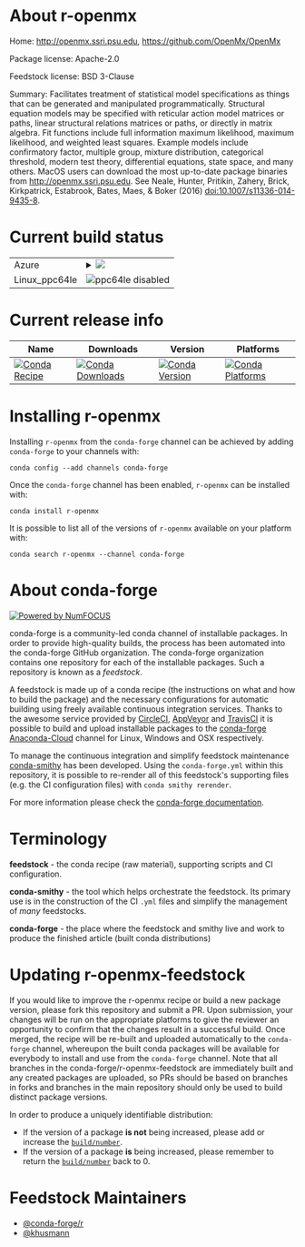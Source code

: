 About r-openmx
==============

Home: http://openmx.ssri.psu.edu, https://github.com/OpenMx/OpenMx

Package license: Apache-2.0

Feedstock license: BSD 3-Clause

Summary: Facilitates treatment of statistical model specifications as things that can be generated and manipulated programmatically. Structural equation models may be specified with reticular action model matrices or paths, linear structural relations matrices or paths, or directly in matrix algebra. Fit functions include full information maximum likelihood, maximum likelihood, and weighted least squares. Example models include confirmatory factor, multiple group, mixture distribution, categorical threshold, modern test theory, differential equations, state space, and many others.  MacOS users can download the most up-to-date  package binaries from <http://openmx.ssri.psu.edu>. See Neale, Hunter, Pritikin, Zahery, Brick, Kirkpatrick, Estabrook, Bates, Maes, & Boker (2016) <doi:10.1007/s11336-014-9435-8>.



Current build status
====================


<table>
    
  <tr>
    <td>Azure</td>
    <td>
      <details>
        <summary>
          <a href="https://dev.azure.com/conda-forge/feedstock-builds/_build/latest?definitionId=4273&branchName=master">
            <img src="https://dev.azure.com/conda-forge/feedstock-builds/_apis/build/status/r-openmx-feedstock?branchName=master">
          </a>
        </summary>
        <table>
          <thead><tr><th>Variant</th><th>Status</th></tr></thead>
          <tbody><tr>
              <td>linux_r_base3.6target_platformlinux-64</td>
              <td>
                <a href="https://dev.azure.com/conda-forge/feedstock-builds/_build/latest?definitionId=4273&branchName=master">
                  <img src="https://dev.azure.com/conda-forge/feedstock-builds/_apis/build/status/r-openmx-feedstock?branchName=master&jobName=linux&configuration=linux_r_base3.6target_platformlinux-64" alt="variant">
                </a>
              </td>
            </tr><tr>
              <td>linux_r_base4.0target_platformlinux-64</td>
              <td>
                <a href="https://dev.azure.com/conda-forge/feedstock-builds/_build/latest?definitionId=4273&branchName=master">
                  <img src="https://dev.azure.com/conda-forge/feedstock-builds/_apis/build/status/r-openmx-feedstock?branchName=master&jobName=linux&configuration=linux_r_base4.0target_platformlinux-64" alt="variant">
                </a>
              </td>
            </tr><tr>
              <td>osx_r_base3.6target_platformosx-64</td>
              <td>
                <a href="https://dev.azure.com/conda-forge/feedstock-builds/_build/latest?definitionId=4273&branchName=master">
                  <img src="https://dev.azure.com/conda-forge/feedstock-builds/_apis/build/status/r-openmx-feedstock?branchName=master&jobName=osx&configuration=osx_r_base3.6target_platformosx-64" alt="variant">
                </a>
              </td>
            </tr><tr>
              <td>osx_r_base4.0target_platformosx-64</td>
              <td>
                <a href="https://dev.azure.com/conda-forge/feedstock-builds/_build/latest?definitionId=4273&branchName=master">
                  <img src="https://dev.azure.com/conda-forge/feedstock-builds/_apis/build/status/r-openmx-feedstock?branchName=master&jobName=osx&configuration=osx_r_base4.0target_platformosx-64" alt="variant">
                </a>
              </td>
            </tr><tr>
              <td>win_r_base3.6target_platformwin-64</td>
              <td>
                <a href="https://dev.azure.com/conda-forge/feedstock-builds/_build/latest?definitionId=4273&branchName=master">
                  <img src="https://dev.azure.com/conda-forge/feedstock-builds/_apis/build/status/r-openmx-feedstock?branchName=master&jobName=win&configuration=win_r_base3.6target_platformwin-64" alt="variant">
                </a>
              </td>
            </tr><tr>
              <td>win_r_base4.0target_platformwin-64</td>
              <td>
                <a href="https://dev.azure.com/conda-forge/feedstock-builds/_build/latest?definitionId=4273&branchName=master">
                  <img src="https://dev.azure.com/conda-forge/feedstock-builds/_apis/build/status/r-openmx-feedstock?branchName=master&jobName=win&configuration=win_r_base4.0target_platformwin-64" alt="variant">
                </a>
              </td>
            </tr>
          </tbody>
        </table>
      </details>
    </td>
  </tr>
  <tr>
    <td>Linux_ppc64le</td>
    <td>
      <img src="https://img.shields.io/badge/ppc64le-disabled-lightgrey.svg" alt="ppc64le disabled">
    </td>
  </tr>
</table>

Current release info
====================

| Name | Downloads | Version | Platforms |
| --- | --- | --- | --- |
| [![Conda Recipe](https://img.shields.io/badge/recipe-r--openmx-green.svg)](https://anaconda.org/conda-forge/r-openmx) | [![Conda Downloads](https://img.shields.io/conda/dn/conda-forge/r-openmx.svg)](https://anaconda.org/conda-forge/r-openmx) | [![Conda Version](https://img.shields.io/conda/vn/conda-forge/r-openmx.svg)](https://anaconda.org/conda-forge/r-openmx) | [![Conda Platforms](https://img.shields.io/conda/pn/conda-forge/r-openmx.svg)](https://anaconda.org/conda-forge/r-openmx) |

Installing r-openmx
===================

Installing `r-openmx` from the `conda-forge` channel can be achieved by adding `conda-forge` to your channels with:

```
conda config --add channels conda-forge
```

Once the `conda-forge` channel has been enabled, `r-openmx` can be installed with:

```
conda install r-openmx
```

It is possible to list all of the versions of `r-openmx` available on your platform with:

```
conda search r-openmx --channel conda-forge
```


About conda-forge
=================

[![Powered by NumFOCUS](https://img.shields.io/badge/powered%20by-NumFOCUS-orange.svg?style=flat&colorA=E1523D&colorB=007D8A)](http://numfocus.org)

conda-forge is a community-led conda channel of installable packages.
In order to provide high-quality builds, the process has been automated into the
conda-forge GitHub organization. The conda-forge organization contains one repository
for each of the installable packages. Such a repository is known as a *feedstock*.

A feedstock is made up of a conda recipe (the instructions on what and how to build
the package) and the necessary configurations for automatic building using freely
available continuous integration services. Thanks to the awesome service provided by
[CircleCI](https://circleci.com/), [AppVeyor](https://www.appveyor.com/)
and [TravisCI](https://travis-ci.com/) it is possible to build and upload installable
packages to the [conda-forge](https://anaconda.org/conda-forge)
[Anaconda-Cloud](https://anaconda.org/) channel for Linux, Windows and OSX respectively.

To manage the continuous integration and simplify feedstock maintenance
[conda-smithy](https://github.com/conda-forge/conda-smithy) has been developed.
Using the ``conda-forge.yml`` within this repository, it is possible to re-render all of
this feedstock's supporting files (e.g. the CI configuration files) with ``conda smithy rerender``.

For more information please check the [conda-forge documentation](https://conda-forge.org/docs/).

Terminology
===========

**feedstock** - the conda recipe (raw material), supporting scripts and CI configuration.

**conda-smithy** - the tool which helps orchestrate the feedstock.
                   Its primary use is in the construction of the CI ``.yml`` files
                   and simplify the management of *many* feedstocks.

**conda-forge** - the place where the feedstock and smithy live and work to
                  produce the finished article (built conda distributions)


Updating r-openmx-feedstock
===========================

If you would like to improve the r-openmx recipe or build a new
package version, please fork this repository and submit a PR. Upon submission,
your changes will be run on the appropriate platforms to give the reviewer an
opportunity to confirm that the changes result in a successful build. Once
merged, the recipe will be re-built and uploaded automatically to the
`conda-forge` channel, whereupon the built conda packages will be available for
everybody to install and use from the `conda-forge` channel.
Note that all branches in the conda-forge/r-openmx-feedstock are
immediately built and any created packages are uploaded, so PRs should be based
on branches in forks and branches in the main repository should only be used to
build distinct package versions.

In order to produce a uniquely identifiable distribution:
 * If the version of a package **is not** being increased, please add or increase
   the [``build/number``](https://conda.io/docs/user-guide/tasks/build-packages/define-metadata.html#build-number-and-string).
 * If the version of a package **is** being increased, please remember to return
   the [``build/number``](https://conda.io/docs/user-guide/tasks/build-packages/define-metadata.html#build-number-and-string)
   back to 0.

Feedstock Maintainers
=====================

* [@conda-forge/r](https://github.com/conda-forge/r/)
* [@khusmann](https://github.com/khusmann/)


